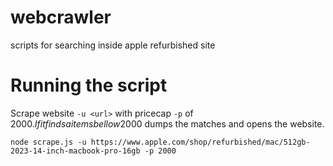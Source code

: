 # webcrawler
scripts for searching inside apple refurbished site

# Running the script

Scrape website `-u <url>` with pricecap `-p` of 2000$. If it finds a items bellow 2000$ dumps the matches and opens the website.

```node scrape.js -u https://www.apple.com/shop/refurbished/mac/512gb-2023-14-inch-macbook-pro-16gb -p 2000```


